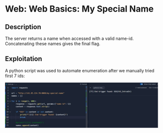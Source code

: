 # Web: Web Basics: My Special Name

## Description

The server returns a name when accessed with a valid name-id. Concatenating these
names gives the final flag.

## Exploitation

A python script was used to automate enumeration after we manually tried first 7 ids:

![image](https://github.com/andreipopescufilimon/SSS-Web-v12-Write-Ups/blob/main/SSS%20v12%20Session%2001/images-s1/my-special-name.jpg)
